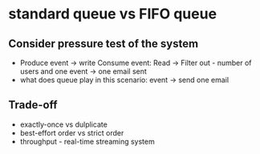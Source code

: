 # standard queue vs FIFO queue
## Consider pressure test of the system
* Produce event -> write Consume event: Read -> Filter out - number of users and one event -> one email sent
* what does queue play in this scenario: event -> send one email  

 ## Trade-off
 * exactly-once vs dulplicate
 * best-effort order vs strict order
 * throughput - real-time streaming system 